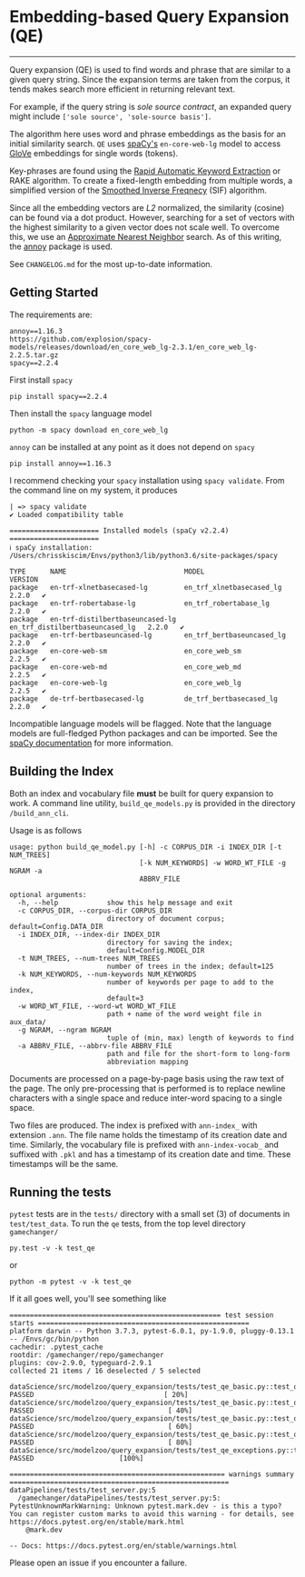 # Embedding-based Query Expansion (QE)

---

Query expansion (QE) is used to find words and phrase that are similar to a given query string. Since
the expansion terms are taken from the corpus, it tends makes search more efficient in returning
relevant text.

For example, if the query string is *sole source contract*, an expanded query might include
`['sole source', 'sole-source basis']`.

The algorithm here uses word and phrase embeddings as the basis for an initial similarity search.
`QE` uses [spaCy's](https://spacy.io/) `en-core-web-lg` model to access [GloVe](https://nlp.stanford.edu/projects/glove/)
embeddings for single words (tokens). 

Key-phrases are found using the 
[Rapid Automatic Keyword Extraction](https://www.researchgate.net/publication/227988510_Automatic_Keyword_Extraction_from_Individual_Documents) 
or RAKE algorithm. To create a fixed-length embedding from multiple words, a simplified version
of the [Smoothed Inverse Freqnecy](https://openreview.net/forum?id=SyK00v5xx) (SIF) algorithm.

Since all the embedding vectors are *L2* normalized, the similarity (cosine) can be found via a dot product. However,
searching for a set of vectors with the highest similarity to a given vector does not scale well. To overcome this,
we use an [Approximate Nearest Neighbor](https://cims.nyu.edu/~regev/toc/articles/v008a014/v008a014.pdf) search. As of
this writing, the [annoy](https://github.com/spotify/annoy) package is used.

See `CHANGELOG.md` for the most up-to-date information.

## Getting Started
The requirements are:
```
annoy==1.16.3
https://github.com/explosion/spacy-models/releases/download/en_core_web_lg-2.3.1/en_core_web_lg-2.2.5.tar.gz
spacy==2.2.4
```

First install `spacy`
```
pip install spacy==2.2.4
```
Then install the `spacy` language model
```
python -m spacy download en_core_web_lg 
```
`annoy` can be installed at any point as it does not depend on `spacy`
```
pip install annoy==1.16.3
```

I recommend checking your `spacy` installation using `spacy validate`. From the command line on my system, 
it produces
```
| => spacy validate
✔ Loaded compatibility table

====================== Installed models (spaCy v2.2.4) ======================
ℹ spaCy installation:
/Users/chrisskiscim/Envs/python3/lib/python3.6/site-packages/spacy

TYPE      NAME                             MODEL                            VERSION
package   en-trf-xlnetbasecased-lg         en_trf_xlnetbasecased_lg         2.2.0   ✔
package   en-trf-robertabase-lg            en_trf_robertabase_lg            2.2.0   ✔
package   en-trf-distilbertbaseuncased-lg   en_trf_distilbertbaseuncased_lg   2.2.0   ✔
package   en-trf-bertbaseuncased-lg        en_trf_bertbaseuncased_lg        2.2.0   ✔
package   en-core-web-sm                   en_core_web_sm                   2.2.5   ✔
package   en-core-web-md                   en_core_web_md                   2.2.5   ✔
package   en-core-web-lg                   en_core_web_lg                   2.2.5   ✔
package   de-trf-bertbasecased-lg          de_trf_bertbasecased_lg          2.2.0   ✔
```
Incompatible language models will be flagged. Note that the language models are
full-fledged Python packages and can be imported. See the [spaCy documentation](https://spacy.io/models/en)
for more information.

## Building the Index
Both an index and vocabulary file **must** be built for query expansion to work. 
A command line utility, `build_qe_models.py` is provided in the directory `/build_ann_cli`.

 
Usage is as follows
```
usage: python build_qe_model.py [-h] -c CORPUS_DIR -i INDEX_DIR [-t NUM_TREES]
                                [-k NUM_KEYWORDS] -w WORD_WT_FILE -g NGRAM -a
                                ABBRV_FILE

optional arguments:
  -h, --help            show this help message and exit
  -c CORPUS_DIR, --corpus-dir CORPUS_DIR
                        directory of document corpus; default=Config.DATA_DIR
  -i INDEX_DIR, --index-dir INDEX_DIR
                        directory for saving the index;
                        default=Config.MODEL_DIR
  -t NUM_TREES, --num-trees NUM_TREES
                        number of trees in the index; default=125
  -k NUM_KEYWORDS, --num-keywords NUM_KEYWORDS
                        number of keywords per page to add to the index,
                        default=3
  -w WORD_WT_FILE, --word-wt WORD_WT_FILE
                        path + name of the word weight file in aux_data/
  -g NGRAM, --ngram NGRAM
                        tuple of (min, max) length of keywords to find
  -a ABBRV_FILE, --abbrv-file ABBRV_FILE
                        path and file for the short-form to long-form
                        abbreviation mapping

```
Documents are processed on a page-by-page basis using the raw text of the page. The only pre-processing that is
performed is to replace newline characters with a single space and reduce inter-word spacing to
a single space.

Two files are produced. The index is prefixed with `ann-index_` with extension `.ann`. The file name
holds the timestamp of its creation date and time. Similarly, the vocabulary file is prefixed with
`ann-index-vocab_` and suffixed with `.pkl` and has a timestamp of its creation date and time. These
timestamps will be the same.

## Running the tests
`pytest` tests are in the `tests/` directory with a small set (3) of documents in `test/test_data`. To
run the `qe` tests, from the top level directory `gamechanger/`
```
py.test -v -k test_qe
```
or
```
python -m pytest -v -k test_qe
```

If it all goes well, you'll see something like
```
==================================================== test session starts ====================================================
platform darwin -- Python 3.7.3, pytest-6.0.1, py-1.9.0, pluggy-0.13.1 -- /Envs/gc/bin/python
cachedir: .pytest_cache
rootdir: /gamechanger/repo/gamechanger
plugins: cov-2.9.0, typeguard-2.9.1
collected 21 items / 16 deselected / 5 selected

dataScience/src/modelzoo/query_expansion/tests/test_qe_basic.py::test_qe_expand PASSED                                [ 20%]
dataScience/src/modelzoo/query_expansion/tests/test_qe_basic.py::test_qe_empty PASSED                                 [ 40%]
dataScience/src/modelzoo/query_expansion/tests/test_qe_basic.py::test_qe_oov_1 PASSED                                 [ 60%]
dataScience/src/modelzoo/query_expansion/tests/test_qe_basic.py::test_qe_oov_2 PASSED                                 [ 80%]
dataScience/src/modelzoo/query_expansion/tests/test_qe_exceptions.py::test_qe_except_build PASSED                     [100%]

===================================================== warnings summary ======================================================
dataPipelines/tests/test_server.py:5
  /gamechanger/dataPipelines/tests/test_server.py:5: PytestUnknownMarkWarning: Unknown pytest.mark.dev - is this a typo?  You can register custom marks to avoid this warning - for details, see https://docs.pytest.org/en/stable/mark.html
    @mark.dev

-- Docs: https://docs.pytest.org/en/stable/warnings.html
```

Please open an issue if you encounter a failure.

